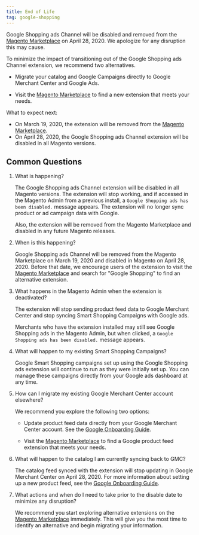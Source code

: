 ```yaml
---
title: End of Life
tag: google-shopping
---
```


Google Shopping ads Channel will be disabled and removed from the [Magento Marketplace](https://marketplace.magento.com/) on April 28, 2020. We apologize for any disruption this may cause.

To minimize the impact of transitioning out of the Google Shopping ads Channel extension, we recommend two alternatives.

- Migrate your catalog and Google Campaigns directly to Google Merchant Center and Google Ads.

- Visit the [Magento Marketplace](https://marketplace.magento.com/) to find a new extension that meets your needs.

What to expect next:

- On March 19, 2020, the extension will be removed from the [Magento Marketplace](https://marketplace.magento.com/).
- On April 28, 2020, the Google Shopping ads Channel extension will be disabled in all Magento versions.

## Common Questions

1. What is happening?

    The Google Shopping ads Channel extension will be disabled in all Magento versions. The extension will stop working, and if accessed in the Magento Admin from a previous install, a `Google Shopping ads has been disabled.` message appears. The extension will no longer sync product or ad campaign data with Google.

    Also, the extension will be removed from the Magento Marketplace and disabled in any future Magento releases.

1. When is this happening?

    Google Shopping ads Channel will be removed from the Magento Marketplace on March 19, 2020 and disabled in Magento on April 28, 2020. Before that date, we encourage users of the extension to visit the [Magento Marketplace](https://marketplace.magento.com/) and search for "Google Shopping" to find an alternative extension.

1. What happens in the Magento Admin when the extension is deactivated?

    The extension will stop sending product feed data to Google Merchant Center and stop syncing Smart Shopping Campaigns with Google ads.

    Merchants who have the extension installed may still see Google Shopping ads in the Magento Admin, but when clicked, a `Google Shopping ads has been disabled.` message appears.

1. What will happen to my existing Smart Shopping Campaigns?

    Google Smart Shopping campaigns set up using the Google Shopping ads extension will continue to run as they were initially set up. You can manage these campaigns directly from your Google ads dashboard at any time.

1. How can I migrate my existing Google Merchant Center account elsewhere?

   We recommend you explore the following two options:

   - Update product feed data directly from your Google Merchant Center account. See the [Google Onboarding Guide](https://support.google.com/merchants/answer/7439058?hl=en).

   - Visit the [Magento Marketplace](https://marketplace.magento.com/) to find a Google product feed extension that meets your needs.

1. What will happen to the catalog I am currently syncing back to GMC?

    The catalog feed synced with the extension will stop updating in Google Merchant Center on April 28, 2020. For more information about setting up a new product feed, see the [Google Onboarding Guide](https://support.google.com/merchants/answer/7439058?hl=en).

1. What actions and when do I need to take prior to the disable date to minimize any disruption?

    We recommend you start exploring alternative extensions on the [Magento Marketplace](https://marketplace.magento.com/) immediately. This will give you the most time to identify an alternative and begin migrating your information.

